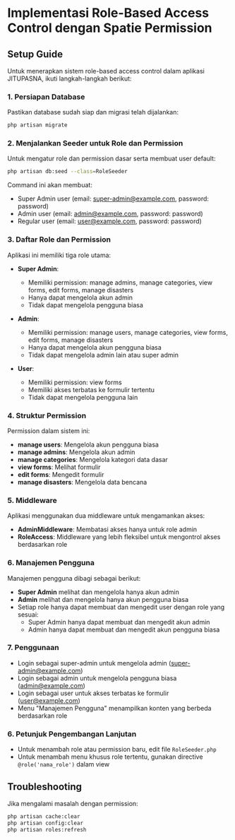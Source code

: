 # Implementasi Role-Based Access Control dengan Spatie Permission

## Setup Guide

Untuk menerapkan sistem role-based access control dalam aplikasi JITUPASNA, ikuti langkah-langkah berikut:

### 1. Persiapan Database

Pastikan database sudah siap dan migrasi telah dijalankan:

```bash
php artisan migrate
```

### 2. Menjalankan Seeder untuk Role dan Permission

Untuk mengatur role dan permission dasar serta membuat user default:

```bash
php artisan db:seed --class=RoleSeeder
```

Command ini akan membuat:
- Super Admin user (email: super-admin@example.com, password: password)
- Admin user (email: admin@example.com, password: password)
- Regular user (email: user@example.com, password: password)

### 3. Daftar Role dan Permission

Aplikasi ini memiliki tiga role utama:

- **Super Admin**:
  - Memiliki permission: manage admins, manage categories, view forms, edit forms, manage disasters
  - Hanya dapat mengelola akun admin
  - Tidak dapat mengelola pengguna biasa

- **Admin**:
  - Memiliki permission: manage users, manage categories, view forms, edit forms, manage disasters
  - Hanya dapat mengelola akun pengguna biasa 
  - Tidak dapat mengelola admin lain atau super admin

- **User**:
  - Memiliki permission: view forms
  - Memiliki akses terbatas ke formulir tertentu
  - Tidak dapat mengelola pengguna lain

### 4. Struktur Permission

Permission dalam sistem ini:
- **manage users**: Mengelola akun pengguna biasa
- **manage admins**: Mengelola akun admin
- **manage categories**: Mengelola kategori data dasar
- **view forms**: Melihat formulir
- **edit forms**: Mengedit formulir
- **manage disasters**: Mengelola data bencana

### 5. Middleware

Aplikasi menggunakan dua middleware untuk mengamankan akses:
- **AdminMiddleware**: Membatasi akses hanya untuk role admin
- **RoleAccess**: Middleware yang lebih fleksibel untuk mengontrol akses berdasarkan role

### 6. Manajemen Pengguna

Manajemen pengguna dibagi sebagai berikut:
- **Super Admin** melihat dan mengelola hanya akun admin
- **Admin** melihat dan mengelola hanya akun pengguna biasa
- Setiap role hanya dapat membuat dan mengedit user dengan role yang sesuai:
  - Super Admin hanya dapat membuat dan mengedit akun admin
  - Admin hanya dapat membuat dan mengedit akun pengguna biasa

### 7. Penggunaan

- Login sebagai super-admin untuk mengelola admin (super-admin@example.com)
- Login sebagai admin untuk mengelola pengguna biasa (admin@example.com)
- Login sebagai user untuk akses terbatas ke formulir (user@example.com)
- Menu "Manajemen Pengguna" menampilkan konten yang berbeda berdasarkan role

### 6. Petunjuk Pengembangan Lanjutan

- Untuk menambah role atau permission baru, edit file `RoleSeeder.php`
- Untuk menambah menu khusus role tertentu, gunakan directive `@role('nama_role')` dalam view

## Troubleshooting

Jika mengalami masalah dengan permission:

```bash
php artisan cache:clear
php artisan config:clear
php artisan roles:refresh
```
